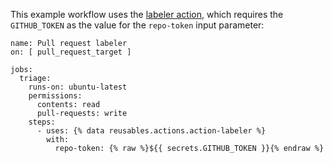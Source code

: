 This example workflow uses the [labeler action](https://github.com/actions/labeler), which requires the `GITHUB_TOKEN` as the value for the `repo-token` input parameter:

```yaml{:copy}
name: Pull request labeler
on: [ pull_request_target ]

jobs:
  triage:
    runs-on: ubuntu-latest
    permissions:
      contents: read
      pull-requests: write
    steps:
      - uses: {% data reusables.actions.action-labeler %}
        with:
          repo-token: {% raw %}${{ secrets.GITHUB_TOKEN }}{% endraw %}
```
